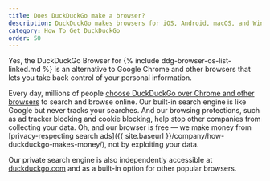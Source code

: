 ```yaml
---
title: Does DuckDuckGo make a browser?
description: DuckDuckGo makes browsers for iOS, Android, macOS, and Windows.
category: How To Get DuckDuckGo
order: 50
---
```


Yes, the DuckDuckGo Browser for {% include ddg-browser-os-list-linked.md %} is an alternative to Google Chrome and other browsers that lets you take back control of your personal information.

Every day, millions of people [choose DuckDuckGo over Chrome and other browsers](https://duckduckgo.com/compare-privacy) to search and browse online. Our built-in search engine is like Google but never tracks your searches. And our browsing protections, such as ad tracker blocking and cookie blocking, help stop other companies from collecting your data. Oh, and our browser is free — we make money from [privacy-respecting search ads]({{ site.baseurl }}/company/how-duckduckgo-makes-money/), not by exploiting your data.

Our private search engine is also independently accessible at [duckduckgo.com](https://duckduckgo.com) and as a built-in option for other popular browsers.
